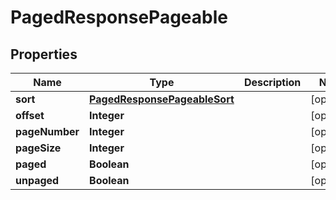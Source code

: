 # PagedResponsePageable

## Properties
Name | Type | Description | Notes
------------ | ------------- | ------------- | -------------
**sort** | [**PagedResponsePageableSort**](PagedResponsePageableSort.md) |  |  [optional]
**offset** | **Integer** |  |  [optional]
**pageNumber** | **Integer** |  |  [optional]
**pageSize** | **Integer** |  |  [optional]
**paged** | **Boolean** |  |  [optional]
**unpaged** | **Boolean** |  |  [optional]
